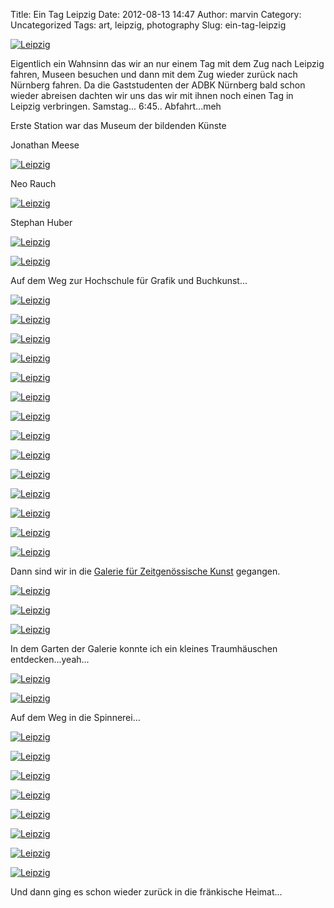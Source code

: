 Title: Ein Tag Leipzig
Date: 2012-08-13 14:47
Author: marvin
Category: Uncategorized
Tags: art, leipzig, photography
Slug: ein-tag-leipzig

[![Leipzig](http://farm8.staticflickr.com/7139/7765951642_1dfc657ab2_z.jpg)](http://www.flickr.com/photos/marvinxsteadfast/7765951642/ "Leipzig by marvinxsteadfast, on Flickr, via Patr")

Eigentlich ein Wahnsinn das wir an nur einem Tag mit dem Zug nach
Leipzig fahren, Museen besuchen und dann mit dem Zug wieder zurück nach
Nürnberg fahren. Da die Gaststudenten der ADBK Nürnberg bald schon
wieder abreisen dachten wir uns das wir mit ihnen noch einen Tag in
Leipzig verbringen. Samstag... 6:45.. Abfahrt...meh

Erste Station war das Museum der bildenden Künste

Jonathan Meese

[![Leipzig](http://farm9.staticflickr.com/8432/7765934840_3cb8d65239_z.jpg)](http://www.flickr.com/photos/marvinxsteadfast/7765934840/ "Leipzig by marvinxsteadfast, on Flickr, via Patr")

Neo Rauch

[![Leipzig](http://farm9.staticflickr.com/8435/7765950204_94e65faba3_z.jpg)](http://www.flickr.com/photos/marvinxsteadfast/7765950204/ "Leipzig by marvinxsteadfast, on Flickr, via Patr")

Stephan Huber

[![Leipzig](http://farm9.staticflickr.com/8306/7765947832_3e5e776e6d_z.jpg)](http://www.flickr.com/photos/marvinxsteadfast/7765947832/ "Leipzig by marvinxsteadfast, on Flickr, via Patr")

[![Leipzig](http://farm8.staticflickr.com/7260/7765942850_a86efdabf8_z.jpg)](http://www.flickr.com/photos/marvinxsteadfast/7765942850/ "Leipzig by marvinxsteadfast, on Flickr, via Patr")

Auf dem Weg zur Hochschule für Grafik und Buchkunst...

[![Leipzig](http://farm8.staticflickr.com/7269/7766095144_42eb373f51_z.jpg)](http://www.flickr.com/photos/marvinxsteadfast/7766095144/ "Leipzig by marvinxsteadfast, on Flickr, via Patr")

[![Leipzig](http://farm9.staticflickr.com/8305/7766096778_3404f7dd1c_z.jpg)](http://www.flickr.com/photos/marvinxsteadfast/7766096778/ "Leipzig by marvinxsteadfast, on Flickr, via Patr")

[![Leipzig](http://farm9.staticflickr.com/8306/7765943718_d9739cff94_z.jpg)](http://www.flickr.com/photos/marvinxsteadfast/7765943718/ "Leipzig by marvinxsteadfast, on Flickr, via Patr")

[![Leipzig](http://farm8.staticflickr.com/7247/7766092772_b7c1633e9b_z.jpg)](http://www.flickr.com/photos/marvinxsteadfast/7766092772/ "Leipzig by marvinxsteadfast, on Flickr, via Patr")

[![Leipzig](http://farm9.staticflickr.com/8307/7766092052_ec1f3500b2_z.jpg)](http://www.flickr.com/photos/marvinxsteadfast/7766092052/ "Leipzig by marvinxsteadfast, on Flickr, via Patr")

[![Leipzig](http://farm8.staticflickr.com/7276/7766098426_88bd250b25_z.jpg)](http://www.flickr.com/photos/marvinxsteadfast/7766098426/ "Leipzig by marvinxsteadfast, on Flickr, via Patr")

[![Leipzig](http://farm8.staticflickr.com/7253/7766099650_e71317649f_z.jpg)](http://www.flickr.com/photos/marvinxsteadfast/7766099650/ "Leipzig by marvinxsteadfast, on Flickr, via Patr")

[![Leipzig](http://farm9.staticflickr.com/8307/7765936468_ed011a3003_z.jpg)](http://www.flickr.com/photos/marvinxsteadfast/7765936468/ "Leipzig by marvinxsteadfast, on Flickr, via Patr")

[![Leipzig](http://farm9.staticflickr.com/8436/7765933930_71cc079639_z.jpg)](http://www.flickr.com/photos/marvinxsteadfast/7765933930/ "Leipzig by marvinxsteadfast, on Flickr, via Patr")

[![Leipzig](http://farm9.staticflickr.com/8300/7766095966_c34eed5590_z.jpg)](http://www.flickr.com/photos/marvinxsteadfast/7766095966/ "Leipzig by marvinxsteadfast, on Flickr, via Patr")

[![Leipzig](http://farm9.staticflickr.com/8306/7765946364_c12a25a704_z.jpg)](http://www.flickr.com/photos/marvinxsteadfast/7765946364/ "Leipzig by marvinxsteadfast, on Flickr, via Patr")

[![Leipzig](http://farm9.staticflickr.com/8423/7766094122_f515190339_z.jpg)](http://www.flickr.com/photos/marvinxsteadfast/7766094122/ "Leipzig by marvinxsteadfast, on Flickr, via Patr")

[![Leipzig](http://farm8.staticflickr.com/7257/7766093504_1f20ae8c2f_z.jpg)](http://www.flickr.com/photos/marvinxsteadfast/7766093504/ "Leipzig by marvinxsteadfast, on Flickr, via Patr")

[![Leipzig](http://farm8.staticflickr.com/7256/7765948608_0e49895b4e_z.jpg)](http://www.flickr.com/photos/marvinxsteadfast/7765948608/ "Leipzig by marvinxsteadfast, on Flickr, via Patr")

Dann sind wir in die [Galerie für Zeitgenössische
Kunst](http://www.gfzk-leipzig.de/) gegangen.

[![Leipzig](http://farm9.staticflickr.com/8439/7765945634_5bd1073d56_z.jpg)](http://www.flickr.com/photos/marvinxsteadfast/7765945634/ "Leipzig by marvinxsteadfast, on Flickr, via Patr")

[![Leipzig](http://farm9.staticflickr.com/8440/7765942062_dda610a1df_z.jpg)](http://www.flickr.com/photos/marvinxsteadfast/7765942062/ "Leipzig by marvinxsteadfast, on Flickr, via Patr")

[![Leipzig](http://farm9.staticflickr.com/8423/7765939784_9eed6262c8_z.jpg)](http://www.flickr.com/photos/marvinxsteadfast/7765939784/ "Leipzig by marvinxsteadfast, on Flickr, via Patr")

In dem Garten der Galerie konnte ich ein kleines Traumhäuschen
entdecken...yeah...

[![Leipzig](http://farm9.staticflickr.com/8292/7765947164_1e18a0f163_z.jpg)](http://www.flickr.com/photos/marvinxsteadfast/7765947164/ "Leipzig by marvinxsteadfast, on Flickr, via Patr")

[![Leipzig](http://farm9.staticflickr.com/8289/7765951232_e31d259557_z.jpg)](http://www.flickr.com/photos/marvinxsteadfast/7765951232/ "Leipzig by marvinxsteadfast, on Flickr, via Patr")

Auf dem Weg in die Spinnerei...

[![Leipzig](http://farm9.staticflickr.com/8286/7766097290_5acae424e7_z.jpg)](http://www.flickr.com/photos/marvinxsteadfast/7766097290/ "Leipzig by marvinxsteadfast, on Flickr, via Patr")

[![Leipzig](http://farm9.staticflickr.com/8446/7765937206_e758201934_z.jpg)](http://www.flickr.com/photos/marvinxsteadfast/7765937206/ "Leipzig by marvinxsteadfast, on Flickr, via Patr")

[![Leipzig](http://farm8.staticflickr.com/7261/7765949504_a22c4f866f_z.jpg)](http://www.flickr.com/photos/marvinxsteadfast/7765949504/ "Leipzig by marvinxsteadfast, on Flickr, via Patr")

[![Leipzig](http://farm9.staticflickr.com/8433/7765938952_a9ca79d973_z.jpg)](http://www.flickr.com/photos/marvinxsteadfast/7765938952/ "Leipzig by marvinxsteadfast, on Flickr, via Patr")

[![Leipzig](http://farm9.staticflickr.com/8427/7765937934_62ae427ef2_z.jpg)](http://www.flickr.com/photos/marvinxsteadfast/7765937934/ "Leipzig by marvinxsteadfast, on Flickr, via Patr")

[![Leipzig](http://farm9.staticflickr.com/8291/7765935714_906db1d3b1_z.jpg)](http://www.flickr.com/photos/marvinxsteadfast/7765935714/ "Leipzig by marvinxsteadfast, on Flickr, via Patr")

[![Leipzig](http://farm9.staticflickr.com/8301/7765941342_930648f992_z.jpg)](http://www.flickr.com/photos/marvinxsteadfast/7765941342/ "Leipzig by marvinxsteadfast, on Flickr, via Patr")

[![Leipzig](http://farm9.staticflickr.com/8288/7765944508_4dc6d7eed6_z.jpg)](http://www.flickr.com/photos/marvinxsteadfast/7765944508/ "Leipzig by marvinxsteadfast, on Flickr, via Patr")

Und dann ging es schon wieder zurück in die fränkische Heimat...

